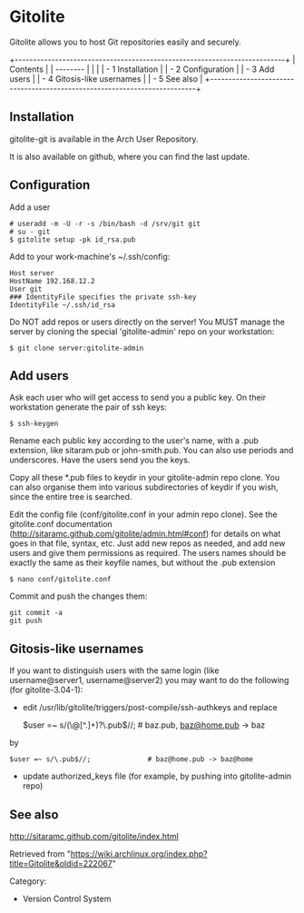 Gitolite
========

Gitolite allows you to host Git repositories easily and securely.

+--------------------------------------------------------------------------+
| Contents                                                                 |
| --------                                                                 |
|                                                                          |
| -   1 Installation                                                       |
| -   2 Configuration                                                      |
| -   3 Add users                                                          |
| -   4 Gitosis-like usernames                                             |
| -   5 See also                                                           |
+--------------------------------------------------------------------------+

Installation
------------

gitolite-git is available in the Arch User Repository.

It is also available on github, where you can find the last update.

Configuration
-------------

Add a user

    # useradd -m -U -r -s /bin/bash -d /srv/git git
    # su - git
    $ gitolite setup -pk id_rsa.pub

Add to your work-machine's ~/.ssh/config:

    Host server
    HostName 192.168.12.2
    User git
    ### IdentityFile specifies the private ssh-key
    IdentityFile ~/.ssh/id_rsa

  
 Do NOT add repos or users directly on the server! You MUST manage the
server by cloning the special 'gitolite-admin' repo on your workstation:

    $ git clone server:gitolite-admin

Add users
---------

Ask each user who will get access to send you a public key. On their
workstation generate the pair of ssh keys:

    $ ssh-keygen

Rename each public key according to the user's name, with a .pub
extension, like sitaram.pub or john-smith.pub. You can also use periods
and underscores. Have the users send you the keys.

Copy all these *.pub files to keydir in your gitolite-admin repo clone.
You can also organise them into various subdirectories of keydir if you
wish, since the entire tree is searched.

Edit the config file (conf/gitolite.conf in your admin repo clone). See
the gitolite.conf documentation
(http://sitaramc.github.com/gitolite/admin.html#conf) for details on
what goes in that file, syntax, etc. Just add new repos as needed, and
add new users and give them permissions as required. The users names
should be exactly the same as their keyfile names, but without the .pub
extension

    $ nano conf/gitolite.conf

Commit and push the changes them:

    git commit -a
    git push

Gitosis-like usernames
----------------------

If you want to distinguish users with the same login (like
username@server1, username@server2) you may want to do the following
(for gitolite-3.04-1):

-   edit /usr/lib/gitolite/triggers/post-compile/ssh-authkeys and
    replace

    $user =~ s/(\@[^.]+)?\.pub$//;    # baz.pub, baz@home.pub -> baz

by

    $user =~ s/\.pub$//;              # baz@home.pub -> baz@home

-   update authorized_keys file (for example, by pushing into
    gitolite-admin repo)

See also
--------

http://sitaramc.github.com/gitolite/index.html

Retrieved from
"https://wiki.archlinux.org/index.php?title=Gitolite&oldid=222067"

Category:

-   Version Control System
